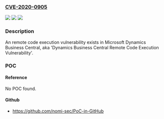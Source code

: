 ### [CVE-2020-0905](https://cve.mitre.org/cgi-bin/cvename.cgi?name=CVE-2020-0905)
![](https://img.shields.io/static/v1?label=Product&message=Microsoft%20Dynamics%20NAV%202013&color=blue)
![](https://img.shields.io/static/v1?label=Version&message=n%2Fa&color=blue)
![](https://img.shields.io/static/v1?label=Vulnerability&message=Remote%20Code%20Execution&color=brighgreen)

### Description

An remote code execution vulnerability exists in Microsoft Dynamics Business Central, aka 'Dynamics Business Central Remote Code Execution Vulnerability'.

### POC

#### Reference
No POC found.

#### Github
- https://github.com/nomi-sec/PoC-in-GitHub

